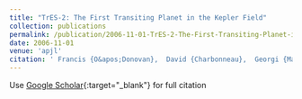 ```yaml
---
title: "TrES-2: The First Transiting Planet in the Kepler Field"
collection: publications
permalink: /publication/2006-11-01-TrES-2-The-First-Transiting-Planet-in-the-Kepler-Field
date: 2006-11-01
venue: 'apjl'
citation: ' Francis {O&apos;Donovan},  David {Charbonneau},  Georgi {Mandushev},  Edward {Dunham},  David {Latham},  Guillermo {Torres},  Alessandro {Sozzetti},  Timothy {Brown},  John {Trauger},  Juan {Belmonte},  Markus {Rabus},  Jos{\&apos;e} {Almenara},  Roi {Alonso},  Hans {Deeg},  Gilbert {Esquerdo},  Emilio {Falco},  Lynne {Hillenbrand},  Anna {Roussanova},  Robert {Stefanik},  Joshua {Winn}, &quot;TrES-2: The First Transiting Planet in the Kepler Field.&quot; apjl, 2006.'
---
```

Use [Google Scholar](https://scholar.google.com/scholar?q=TrES+2:+The+First+Transiting+Planet+in+the+Kepler+Field){:target="_blank"} for full citation
